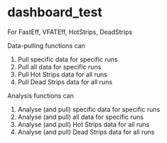 # dashboard_test

For FastEff, VFATEff, HotStrips, DeadStrips

Data-pulling functions can
1. Pull specific data for specific runs
2. Pull all data for specific runs
3. Pull Hot Strips data for all runs
4. Pull Dead Strips data for all runs

Analysis functions can
1. Analyse (and pull) specific data for specific runs
2. Analyse (and pull) all data for specific runs
3. Analyse (and pull) Hot Strips data for all runs
4. Analyse (and pull) Dead Strips data for all runs
